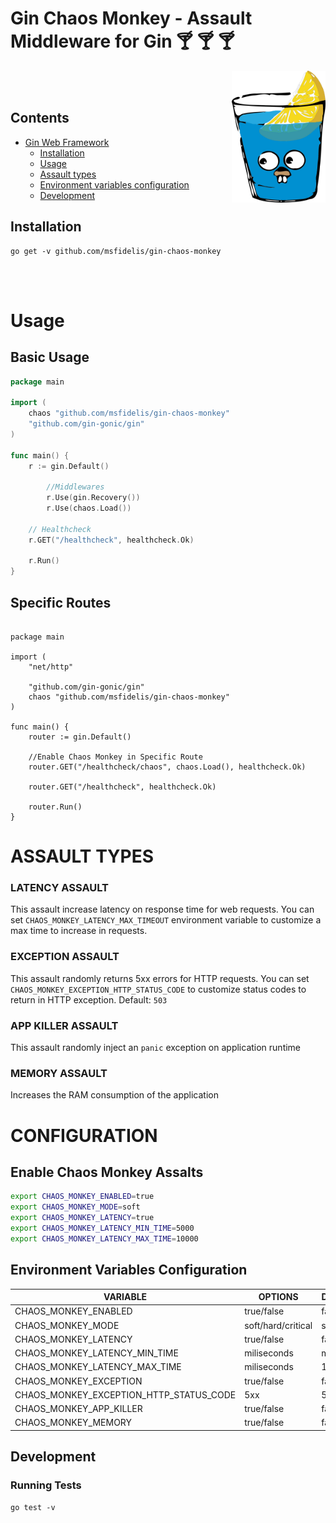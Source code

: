 # Gin Chaos Monkey - Assault Middleware for Gin :cocktail: :cocktail: :cocktail:

<div align=>
	<img align="right" width="150px" src="/.github/assets/img/color.png">
</div> 


<br><br>

## Contents

- [Gin Web Framework](https://github.com/gin-gonic/gin)
  - [Installation](#installation)
  - [Usage](#usage)
  - [Assault types](#assault-types)
  - [Environment variables configuration](#environment-variables-configuration)
  - [Development](#development)

## Installation 

```
go get -v github.com/msfidelis/gin-chaos-monkey
```

<br><br>

# Usage 

## Basic Usage

```go
package main

import (
	chaos "github.com/msfidelis/gin-chaos-monkey"
	"github.com/gin-gonic/gin"
)

func main() {
	r := gin.Default()

        //Middlewares
        r.Use(gin.Recovery())
        r.Use(chaos.Load())

	// Healthcheck
	r.GET("/healthcheck", healthcheck.Ok)    

	r.Run()
}
```

## Specific Routes

```golang

package main

import (
	"net/http"

	"github.com/gin-gonic/gin"
	chaos "github.com/msfidelis/gin-chaos-monkey"
)

func main() {
	router := gin.Default()

	//Enable Chaos Monkey in Specific Route
	router.GET("/healthcheck/chaos", chaos.Load(), healthcheck.Ok)

	router.GET("/healthcheck", healthcheck.Ok)

	router.Run()
}
```

# ASSAULT TYPES


### LATENCY ASSAULT 

This assault increase latency on response time for web requests. You can set `CHAOS_MONKEY_LATENCY_MAX_TIMEOUT` environment variable to customize a max time to increase in requests. 


### EXCEPTION ASSAULT

This assault randomly returns 5xx errors for HTTP requests. You can set `CHAOS_MONKEY_EXCEPTION_HTTP_STATUS_CODE` to customize status codes to return in HTTP exception. Default: `503`


### APP KILLER ASSAULT

This assault randomly inject an `panic` exception on application runtime

### MEMORY ASSAULT 

Increases the RAM consumption of the application



# CONFIGURATION 

## Enable Chaos Monkey Assalts

```bash
export CHAOS_MONKEY_ENABLED=true
export CHAOS_MONKEY_MODE=soft
export CHAOS_MONKEY_LATENCY=true
export CHAOS_MONKEY_LATENCY_MIN_TIME=5000
export CHAOS_MONKEY_LATENCY_MAX_TIME=10000
```

## Environment Variables Configuration 

| VARIABLE                                  | OPTIONS               | DEFAULT   | 
| ----------------------------------------- | ------------------    | --------- |
| CHAOS_MONKEY_ENABLED                      | true/false            | false     |
| CHAOS_MONKEY_MODE                         | soft/hard/critical    | soft      |
| CHAOS_MONKEY_LATENCY                      | true/false            | false     |
| CHAOS_MONKEY_LATENCY_MIN_TIME       		| miliseconds           | max_time  |
| CHAOS_MONKEY_LATENCY_MAX_TIME       		| miliseconds           | 1000      |
| CHAOS_MONKEY_EXCEPTION                    | true/false            | false     |
| CHAOS_MONKEY_EXCEPTION_HTTP_STATUS_CODE   | 5xx                   | 503       |
| CHAOS_MONKEY_APP_KILLER                   | true/false            | false     |
| CHAOS_MONKEY_MEMORY                       | true/false            | false     |


## Development 

### Running Tests 

```
go test -v
```
